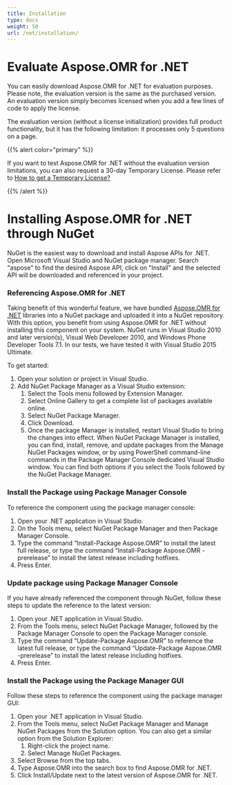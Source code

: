 ```yaml
---
title: Installation
type: docs
weight: 50
url: /net/installation/
---
```


# **Evaluate Aspose.OMR for .NET**
You can easily download Aspose.OMR for .NET for evaluation purposes. Please note, the evaluation version is the same as the purchased version. An evaluation version simply becomes licensed when you add a few lines of code to apply the license.

The evaluation version (without a license initialization) provides full product functionality, but it has the following limitation: it processes only 5 questions on a page.

{{% alert color="primary" %}} 

If you want to test Aspose.OMR for .NET without the evaluation version limitations, you can also request a 30-day Temporary License. Please refer to [How to get a Temporary License?](https://purchase.aspose.com/temporary-license)

{{% /alert %}} 
# **Installing Aspose.OMR for .NET through NuGet**
NuGet is the easiest way to download and install Aspose APIs for .NET. Open Microsoft Visual Studio and NuGet package manager. Search "aspose" to find the desired Aspose API, click on "Install" and the selected API will be downloaded and referenced in your project.
### **Referencing Aspose.OMR for .NET**
Taking benefit of this wonderful feature, we have bundled [Aspose.OMR for .NET](https://www.nuget.org/packages/Aspose.OMR/) libraries into a NuGet package and uploaded it into a NuGet repository. With this option, you benefit from using Aspose.OMR for .NET without installing this component on your system. NuGet runs in Visual Studio 2010 and later version(s), Visual Web Developer 2010, and Windows Phone Developer Tools 7.1. In our tests, we have tested it with Visual Studio 2015 Ultimate.

To get started:

1. Open your solution or project in Visual Studio.
1. Add NuGet Package Manager as a Visual Studio extension:
   1. Select the Tools menu followed by Extension Manager.
   1. Select Online Gallery to get a complete list of packages available online.
   1. Select NuGet Package Manager.
   1. Click Download.
   1. Once the package Manager is installed, restart Visual Studio to bring the changes into effect.
      When NuGet Package Manager is installed, you can find, install, remove, and update packages from the Manage NuGet Packages window, or by using PowerShell command-line commands in the Package Manager Console dedicated Visual Studio window. You can find both options if you select the Tools followed by the NuGet Package Manager.
### **Install the Package using Package Manager Console**
To reference the component using the package manager console:

1. Open your .NET application in Visual Studio.
1. On the Tools menu, select NuGet Package Manager and then Package Manager Console.
1. Type the command “Install-Package Aspose.OMR” to install the latest full release, or type the command “Install-Package Aspose.OMR -prerelease” to install the latest release including hotfixes.
1. Press Enter.
### **Update package using Package Manager Console**
If you have already referenced the component through NuGet, follow these steps to update the reference to the latest version:

1. Open your .NET application in Visual Studio.
1. From the Tools menu, select NuGet Package Manager, followed by the Package Manager Console to open the Package Manager console.
1. Type the command “Update-Package Aspose.OMR” to reference the latest full release, or type the command “Update-Package Aspose.OMR -prerelease” to install the latest release including hotfixes.
1. Press Enter.
### **Install the Package using the Package Manager GUI**
Follow these steps to reference the component using the package manager GUI:

1. Open your .NET application in Visual Studio.
1. From the Tools menu, select NuGet Package Manager and Manage NuGet Packages from the Solution option.
   You can also get a similar option from the Solution Explorer:
   1. Right-click the project name.
   1. Select Manage NuGet Packages.
1. Select Browse from the top tabs.
1. Type Aspose.OMR into the search box to find Aspose.OMR for .NET.
1. Click Install/Update next to the latest version of Aspose.OMR for .NET.
